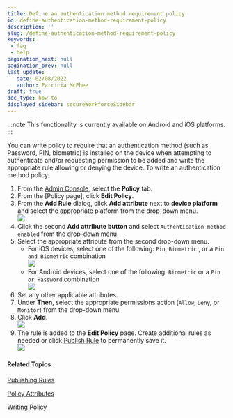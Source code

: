 ```yaml
---
title: Define an authentication method requirement policy
id: define-authentication-method-requirement-policy
description: ''
slug: /define-authentication-method-requirement-policy
keywords: 
 - faq
 - help
pagination_next: null
pagination_prev: null
last_update: 
   date: 02/08/2022
   author: Patricia McPhee
draft: true
doc_type: how-to
displayed_sidebar: secureWorkforceSidebar
---
```



:::note
This functionality is currently available on Android and iOS platforms.
:::

You can write policy to require that an authentication method (such as Password, PIN, biometric) is installed on the device when attempting to authenticate and/or requesting permission to be added and write the appropriate rule allowing or denying the device. To write an authentication method policy:

1.  From the [Admin Console](/docs/secure-work/workforce-settings/admin-console/admin-console-login), select the **Policy** tab.
2.  From the [Policy page]<!-- (Defining_Policy.htm#Policy_page) -->, click **Edit Policy**. 
3.  From the **Add Rule** dialog, click **Add attribute** next to **device platform** and select the appropriate platform from the drop-down menu.  
    ![](/images/policy/device_platform_ios.PNG)
4.  Click the second **Add attribute button** and select `Authentication method enabled` from the drop-down menu.
5.  Select the appropriate attribute from the second drop-down menu.
    *   For iOS devices, select one of the following: `Pin`, `Biometric` , or a `Pin and Biometric` combination  
        ![](/images/policy/authentication_method_ios.PNG)
    *   For Android devices, select one of the following: `Biometric` or a `Pin or Password` combination  
        ![](/images/policy/authentication_method_android.PNG)
6.  Set any other applicable attributes.
7.  Under **Then**, select the appropriate permissions action (`Allow`, `Deny`, or `Monitor`) from the drop-down menu.
8.  Click **Add**.  
    ![](/images/policy/authentication_method_android_biometric.PNG)
9.  The rule is added to the **Edit Policy** page. Create additional rules as needed or click [Publish Rule](/docs/secure-work/workforce-settings/policy/policy-publish-rules/publishing-rules) to permanently save it.  
    ![](/images/policy/authentication_method_android_biometric_edit_screen.PNG)

#### Related Topics

[Publishing Rules](/docs/secure-work/workforce-settings/policy/policy-publish-rules/publishing-rules)

[Policy Attributes](/docs/secure-work/workforce-settings/policy/policy-writing/policy-attributes)

[Writing Policy](/docs/secure-work/workforce-settings/policy/policy-writing/writing-policy)